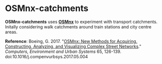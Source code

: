 # OSMnx-catchments

**OSMnx-catchments** uses [**OSMnx**](https://github.com/gboeing/osmnx) to experiment with transport catchments. Initally considering walk catchments around train stations and city centre areas.

**Reference**: Boeing, G. 2017. "[OSMnx: New Methods for Acquiring, Constructing, Analyzing, and Visualizing Complex Street Networks](https://geoffboeing.com/publications/osmnx-complex-street-networks/)." *Computers, Environment and Urban Systems* 65, 126-139. doi:10.1016/j.compenvurbsys.2017.05.004
